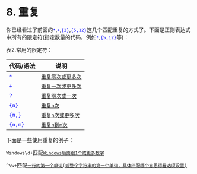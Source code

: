 # 8. 重复

你已经看过了前面的<span style="color: blue;">`*`</span>,<span style="color: blue;">`+`</span>,<span style="color: blue;">`{2}`</span>,<span style="color: blue;">`{5,12}`</span>这几个匹配重复的方式了。下面是正则表达式中所有的限定符(指定数量的代码，例如<span style="color: blue;">`*`</span>,<span style="color: blue;">`{5,12}`</span>等)：

表2.常用的限定符：

| 代码/语法 | 说明 |
| -- | -- |
| <span style="color: blue;">`*`</span> | <u>`重复零次或更多次`</u> |
| <span style="color: blue;">`+`</span> | <u>`重复一次或更多次`</u> |
| <span style="color: blue;">`?`</span> | <u>`重复零次或一次`</u> |
| <span style="color: blue;">`{n}`</span> | <u>`重复n次`</u> |
| <span style="color: blue;">`{n,}`</span> | <u>`重复n次或更多次`</u> |
| <span style="color: blue;">`{n,m}`</span> | <u>`重复n到m次`</u> |

下面是一些使用重复的例子：

`Windows\d+`匹配<u>`Windows后面跟1个或更多数字`</u>

`^\w+`匹配<u>`一行的第一个单词(或整个字符串的第一个单词，具体匹配哪个意思得看选项设置)`</u>